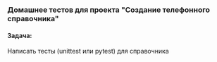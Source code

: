### Домашнее тестов для проекта "Создание телефонного справочника"

#### Задача:
Написать тесты (unittest или pytest) для справочника 

